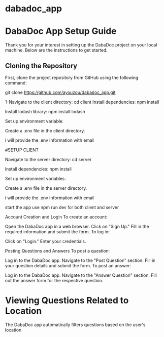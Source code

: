 # dabadoc_app
# DabaDoc App Setup Guide

Thank you for your interest in setting up the DabaDoc project on your local machine. Below are the instructions to get started.

## Cloning the Repository

First, clone the project repository from GitHub using the following command:

git clone https://github.com/ayouzou/dabadoc_app.git

1-Navigate to the client directory:
cd client
Install dependencies:
npm install

Install lodash library:
npm install lodash

Set up environment variable:

Create a .env file in the client directory.

i will provide the .env information with email 

#SETUP CLIENT

Navigate to the server directory:
cd server

Install dependencies:
npm install

Set up environment variables:

Create a .env file in the server directory.

i will provide the .env information with email 

start the app use npm run dev for both client and server

Account Creation and Login
To create an account:

Open the DabaDoc app in a web browser.
Click on "Sign Up."
Fill in the required information and submit the form.
To log in:

Click on "Login."
Enter your credentials.



Posting Questions and Answers
To post a question:

Log in to the DabaDoc app.
Navigate to the "Post Question" section.
Fill in your question details and submit the form.
To post an answer:

Log in to the DabaDoc app.
Navigate to the "Answer Question" section.
Fill out the answer form for the respective question.


# Viewing Questions Related to Location
The DabaDoc app automatically filters questions based on the user's location.
